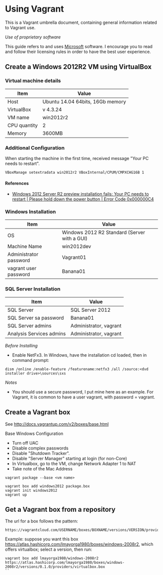 # Using Vagrant

This is a Vagrant umbrella document, containing general information related to Vagrant use.

*Use of proprietary software*

This guide refers to and uses [Microsoft](www.microsoft.com) software. I encourage you to read and follow their licensing rules in order to have the best user experience.


## Create a Windows 2012R2 VM using VirtualBox

### Virtual machine details

|Item | Value |
|-----|-------|
| Host | Ubuntu 14.04 64bits, 16Gb memory |
| VirtualBox | v 4.3.24 |
| VM name | win2012r2 |
| CPU quantity | 2|
| Memory | 3600MB |

### Additional Configuration

When starting the machine in the first time, received message "Your PC needs to restart".
```
VBoxManage setextradata win2012r2 VBoxInternal/CPUM/CMPXCHG16B 1
```


#### References
- [Windows 2012 Server R2 preview installation fails: Your PC needs to restart | Please hold down the power button | Error Code 0x000000C4](https://www.virtualbox.org/ticket/11899)


### Windows Installation

|Item | Value |
|-----|-------|
| OS | Windows 2012 R2 Standard (Server with a GUI)|
| Machine Name | win2012dev |
| Administrator password | Vagrant01 |
| vagrant user password | Banana01 |

### SQL Server Installation


|Item | Value |
|-----|-------|
| SQL Server | SQL Server 2012 |
| SQL Server sa password | Banana01 |
| SQL Server admins | Administrator, vagrant |
| Analysis Services admins | Administrator, vagrant |

*Before Installing*

- Enable NetFx3. In Windows, have the installation cd loaded, then in command prompt:
```
dism /online /enable-feature /featurename:netfx3 /all /source:<dvd installer drive>\sources\sxs
```


*Notes*

- You should use a secure password, I put mine here as an example. For Vagrant, it is common to have a user vagrant, with password = vagrant.


## Create a Vagrant box

See http://docs.vagrantup.com/v2/boxes/base.html

Base Windows Configuration

- Turn off UAC
- Disable complex passwords
- Disable "Shutdown Tracker".
- Disable "Server Manager" starting at login (for non-Core)
- In Virtualbox, go to the VM, change Network Adapter 1 to NAT
- Take note of the Mac Address


```
vagrant package --base <vm name>
```

```
vagrant box add windows2012 package.box
vagrant init windows2012
vagrant up
```

## Get a Vagrant box from a repository

The url for a box follows the pattern:

```
https://vagrantcloud.com/USERNAME/boxes/BOXNAME/versions/VERSION/providers/PROVIDER.box
```

Example: suppose you want this box https://atlas.hashicorp.com/lmayorga1980/boxes/windows-2008r2, which offers virtualbox; select a version, then run:

```
vagrant box add lmayorga1980/windows-2008r2 https://atlas.hashicorp.com/lmayorga1980/boxes/windows-2008r2/versions/0.1.0/providers/virtualbox.box
``
